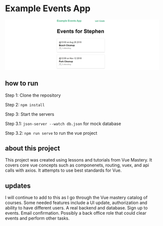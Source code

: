 # Example Events App

<img src="src\assets\screenshot.JPG" alt="html image" width="1000"/>

## how to run 

Step 1: Clone the repository

Step 2: ```npm install```

Step 3: Start the servers

Step 3.1: ```json-server --watch db.json``` for mock database

Step 3.2: ```npm run serve``` to run the vue project

## about this project
This project was created using lessons and tutorials from Vue Mastery. It covers core vue concepts such as componenets, routing, vuex, and api calls with axios. It attempts to use best standards for Vue. 

## updates
I will continue to add to this as I go through the Vue mastery catalog of courses. Some needed features include a UI update, authorization and ability to have different users. A real backend and database. Sign up to events. Email confirmation. Possibly a back office role that could clear events and perform other tasks.  
